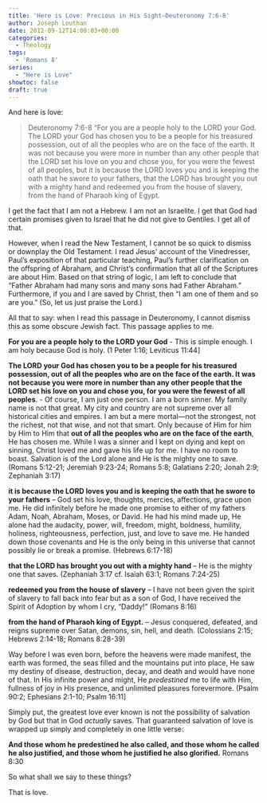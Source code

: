 ```yaml
---
title: 'Here is Love: Precious in His Sight—Deuteronomy 7:6-8'
author: Joseph Louthan
date: 2012-09-12T14:00:03+00:00
categories:
  - Theology
tags:
  - 'Romans 8'
series:
  - "Here is Love"
showtoc: false
draft: true
---
```

And here is love:

>Deuteronomy 7:6-8 “For you are a people holy to the LORD your God. The LORD your God has chosen you to be a people for his treasured possession, out of all the peoples who are on the face of the earth. It was not because you were more in number than any other people that the LORD set his love on you and chose you, for you were the fewest of all peoples, but it is because the LORD loves you and is keeping the oath that he swore to your fathers, that the LORD has brought you out with a mighty hand and redeemed you from the house of slavery, from the hand of Pharaoh king of Egypt.

I get the fact that I am not a Hebrew. I am not an Israelite. I get that God had certain promises given to Israel that he did not give to Gentiles. I get all of that.

However, when I read the New Testament, I cannot be so quick to dismiss or downplay the Old Testament. I read Jesus’ account of the Vinedresser, Paul’s exposition of that particular teaching, Paul’s further clarification on the offspring of Abraham, and Christ’s confirmation that all of the Scriptures are about Him. Based on that string of logic, I am left to conclude that “Father Abraham had many sons and many sons had Father Abraham.” Furthermore, if you and I are saved by Christ, then “I am one of them and so are you.” (So, let us just praise the Lord.)

All that to say: when I read this passage in Deuteronomy, I cannot dismiss this as some obscure Jewish fact. This passage applies to me.

**For you are a people holy to the LORD your God** - This is simple enough. I am holy because God is holy. (1 Peter 1:16; Leviticus 11:44]

**The LORD your God has chosen you to be a people for his treasured possession, out of all the peoples who are on the face of the earth. It was not because you were more in number than any other people that the LORD set his love on you and chose you, for you were the fewest of all peoples**. - Of course, I am just one person. I am a born sinner. My family name is not that great. My city and country are not supreme over all historical cities and empires. I am but a mere mortal—not the strongest, not the richest, not that wise, and not that smart. Only because of Him for him by Him to Him that **out of all the peoples who are on the face of the earth**, He has chosen me. While I was a sinner and I kept on dying and kept on sinning, Christ loved me and gave his life up for me. I have no room to boast. Salvation is of the Lord alone and He is the mighty one to save. (Romans 5:12-21; Jeremiah 9:23-24; Romans 5:8; Galatians 2:20; Jonah 2:9; Zephaniah 3:17)

**it is because the LORD loves you and is keeping the oath that he swore to your fathers** – God set his love, thoughts, mercies, affections, grace upon me. He did infinitely before he made one promise to either of my fathers Adam, Noah, Abraham, Moses, or David. He had his mind made up, He alone had the audacity, power, will, freedom, might, boldness, humility, holiness, righteousness, perfection, just, and love to save me. He handed down those covenants and He is the only being in this universe that cannot possibly lie or break a promise. (Hebrews 6:17-18)

**that the LORD has brought you out with a mighty hand** – He is the mighty one that saves. (Zephaniah 3:17 cf. Isaiah 63:1; Romans 7:24-25)

**redeemed you from the house of slavery** – I have not been given the spirit of slavery to fall back into fear but as a son of God, I have received the Spirit of Adoption by whom I cry, “Daddy!” (Romans 8:16)

**from the hand of Pharaoh king of Egypt.** – Jesus conquered, defeated, and reigns supreme over Satan, demons, sin, hell, and death. (Colossians 2:15; Hebrews 2:14-18; Romans 8:28-39)

Way before I was even born, before the heavens were made manifest, the earth was formed, the seas filled and the mountains put into place, He saw my destiny of disease, destruction, decay, and death and would have none of that. In His infinite power and might, He _predestined_ me to life with Him, fullness of joy in His presence, and unlimited pleasures forevermore. (Psalm 90:2; Ephesians 2:1-10; Psalm 16:11]

Simply put, the greatest love ever known is not the possibility of salvation by God but that in God _actually_ saves. That guaranteed salvation of love is wrapped up simply and completely in one little verse:

**And those whom he predestined he also called, and those whom he called he also justified, and those whom he justified he also glorified.** Romans 8:30

So what shall we say to these things?

That is love.
